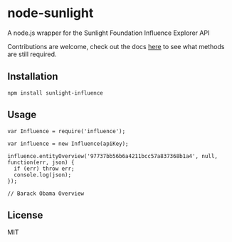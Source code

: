 node-sunlight
=============

A node.js wrapper for the Sunlight Foundation Influence Explorer API

Contributions are welcome, check out the docs [here](http://sunlightlabs.github.io/datacommons/index.html) to see what methods are still required. 


## Installation

```
npm install sunlight-influence
```

## Usage

```
var Influence = require('influence');

var influence = new Influence(apiKey);

influence.entityOverview('97737bb56b6a4211bcc57a837368b1a4', null, function(err, json) {
  if (err) throw err;
  console.log(json);
});

// Barack Obama Overview
```

## License
MIT